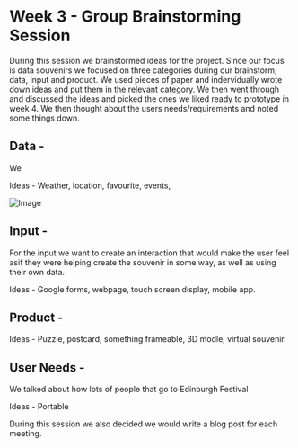 # Week 3 - Group Brainstorming Session

During this session we brainstormed ideas for the project. Since our focus is data souvenirs we focused on three categories during our brainstorm; data, input and product. We used pieces of paper and indervidually wrote down ideas and put them in the relevant category. We then went through and discussed the ideas and picked the ones we liked ready to prototype in week 4. We then thought about the users needs/requirements and noted some things down.


## Data -
We

Ideas - Weather, location, favourite, events, 

![Image](.../img/IMG_0616.JPG "icon")


## Input -
For the input we want to create an interaction that would make the user feel asif they were helping create the souvenir in some way, as well as using their own data.

Ideas - Google forms, webpage, touch screen display, mobile app. 


## Product - 

Ideas - Puzzle, postcard, something frameable, 3D modle, virtual souvenir.


## User Needs - 
We talked about how lots of people that go to Edinburgh Festival 

Ideas - Portable


During this session we also decided we would write a blog post for each meeting. 
